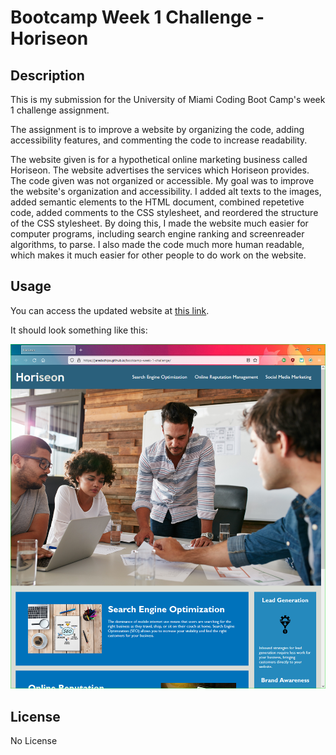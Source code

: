 # Bootcamp Week 1 Challenge - Horiseon

## Description

This is my submission for the University of Miami Coding Boot Camp's week 1 challenge assignment.

The assignment is to improve a website by organizing the code, adding accessibility features, and commenting the code to increase readability.

The website given is for a hypothetical online marketing business called Horiseon. The website advertises the services which Horiseon provides. The code given was not organized or accessible. My goal was to improve the website's organization and accessibility. I added alt texts to the images, added semantic elements to the HTML document, combined repetetive code, added comments to the CSS stylesheet, and reordered the structure of the CSS stylesheet. By doing this, I made the website much easier for computer programs, including search engine ranking and screenreader algorithms, to parse. I also made the code much more human readable, which makes it much easier for other people to do work on the website.

## Usage

You can access the updated website at [this link](https://jaredschips.github.io/bootcamp-week-1-challenge/).

It should look something like this:

![A screenshot of the website](assets/images/website-screenshot.png)


## License

No License